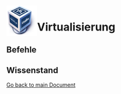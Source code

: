 <img align="left" width="80" height="80" src="./img/../../img/virt-logo.png" alt="Virtualisierung">

# Virtualisierung

## Befehle


## Wissenstand





[Go back to main Document](https://github.com/Daddey69/Modul_300/blob/master/README.md)
